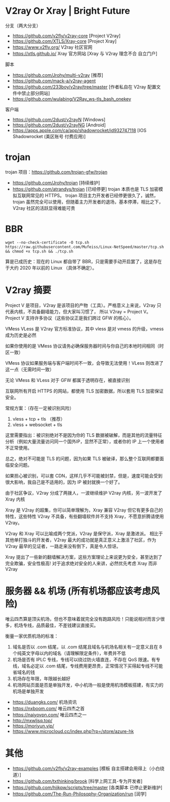 # V2ray Or Xray | Bright Future
分支（两大分支）
- https://github.com/v2fly/v2ray-core [Project V2ray]
- https://github.com/XTLS/Xray-core [Project Xray]
- <https://www.v2fly.org/> V2ray 社区官网 
- <https://xtls.github.io/> Xray 官方网站 [Xray 与 V2ray 理念不合 自立门户] 

脚本
- https://github.com/Jrohy/multi-v2ray [推荐]
- https://github.com/mack-a/v2ray-agent
- https://github.com/233boy/v2ray/tree/master [作者私自在 V2ray 配置文件中禁止部分网站]
- https://github.com/wulabing/V2Ray_ws-tls_bash_onekey 

客户端
- https://github.com/2dust/v2rayN [Windows]
- https://github.com/2dust/v2rayNG [Android]
- https://apps.apple.com/ca/app/shadowrocket/id932747118 [IOS Shadowrocket (美区账号 付费应用)]


# trojan
trojan 项目：<https://github.com/trojan-gfw/trojan>
- <https://github.com/Jrohy/trojan> [持续维护]
- <https://github.com/atrandys/trojan> [已经停更]
trojan 本质也是 TLS 加密模拟互联网常见的 HTTPS。
trojan 项目主力开发者已经停更很久了，诚然，trojan 虽然完全可以使用，但随着主力开发者的退场，基本停滞，相比之下，V2ray 社区的活跃显得难能可贵

# BBR 
```
wget --no-check-certificate -O tcp.sh https://raw.githubusercontent.com/Mufeiss/Linux-NetSpeed/master/tcp.sh && chmod +x tcp.sh && ./tcp.sh
```
算是已成历史：现在的 Linux 都自带了 BBR，只是需要手动开启罢了，这是存在于大约 2020 年以前的 Linux （具体不确定）。
# V2ray 摘要
Project V 是项目，V2ray 是该项目的产物（工具）。严格意义上来说，V2ray 只代表内核，不具备翻墙能力，但大家叫习惯了，
所以 V2ray = Project V。Project V 支持许多协议（这些协议正是我们跨过 GFW 的核心）。

VMess VLess 是 V2ray 官方标准协议，其中 vless 是对 vmess 的升级，vmess 成为历史是必然

如果你使用的是 VMess 协议请务必确保服务器时间与你自己的本地时间相同（时区一致）

VMess 协议如果服务端与客户端时间不一致，会导致无法使用！VLess 则改进了这一点（无需时间一致）

无论 VMess 和 VLess 对于 GFW 都属于透明存在，被直接识别

互联网所有开启 HTTPS 的网站，都使用 TLS 加密数据，所以套用 TLS 加密保证安全。

常规方案：（存在一定被识别风险）
1. vless + tcp + tls （推荐）
2. vless + websocket + tls

这里需要指出：被识别绝对不是因为你的 TLS 数据被破解，而是其他的流量特征分析（例如大量流量访问同一个国外IP，显然不正常），或者你的 IP 上一个使用者不正常使用。

总之，绝对不可能是 TLS 的问题，因为如果 TLS 被破译，那么整个互联网都要面临安全问题。

如果担心被识别，可以套 CDN，这样几乎不可能被封禁，但是，速度可能会受到很大影响，我自己是不适用的，因为 IP 被封就换一个好了。

由于社区争议，V2ray 分成了两拨人，一波继续维护 V2ray 内核，另一波开发了 Xray 内核

Xray 是 V2ray 的超集，你可以简单理解为，Xray 兼容 V2ray 但它有更多自己的特性，这些特性 V2ray 不具备，有些翻墙软件并不支持 Xray，不愿意折腾请使用 V2ray。

V2ray 和 Xray 可以比喻成两个党派，V2ray 是保守派，Xray 是激进派。
相比于其他单打独斗的开发者，V2ray 最大的成功就是真正意义上激活了社区，作为 V2ray 最早的见证者，一路走来没有倒下，真是令人惊讶。

Xray 提出了一些新的翻墙解决方案，这些方案理论上来说更为安全，甚至达到了完全欺骗，安全性极高! 对于追求绝对安全的人来讲，必然优先考虑 Xray 而非 V2ray
# 服务器 && 机场 (所有机场都应该考虑风险)
唯云四杰算是顶尖机场，但也不意味着就完全没有跑路风险！只能说相对而言少很多，机场专线，品质最佳，不差钱建议直接买。

衡量一家优质机场的标准：
1. 域名是否以 .com 结尾，以 .com 结尾且域名与机场名相关有一定意义且在 8 个纯英文字母以内的域名（请理解限定条件），年费并不低
2. 机场是否有 IPLC 专线，专线可以绕过防火墙直连，不存在 QoS 限速。有专线，域名必定以 .com 结尾，专线费用更昂贵，正常情况下买得起专线不可能省域名的钱
3. 机场存在年限，年限越长越好
4. 机场网站页面是否是单独开发，中小机场一般是使用机场模板搭建，有实力的机场是单独开发

- <https://duangks.com/> 机场资讯
- <https://nxboom.com/> 唯云四杰之首
- <https://naiyovpn.com/> 唯云四杰之一
- <http://mxwljsq.top/>
- <https://moriyun.vip/>
- <https://www.microcloud.cc/index.php?rp=/store/azure-hk> 
# 其他
- <https://github.com/v2fly/v2ray-examples> [模板 自主搭建会用得上（小白绕道）]
- <https://github.com/txthinking/brook> [科学上网工具-专为开发者]
- <https://github.com/hijkpw/scripts/tree/master> [各类脚本 已停止更新维护]
- <https://github.com/The-Run-Philosophy-Organization/run> [润学]
